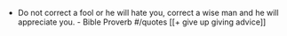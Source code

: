 - Do not correct a fool or he will hate you, correct a wise man and he will appreciate you. - Bible Proverb #/quotes [[+ give up giving advice]]
